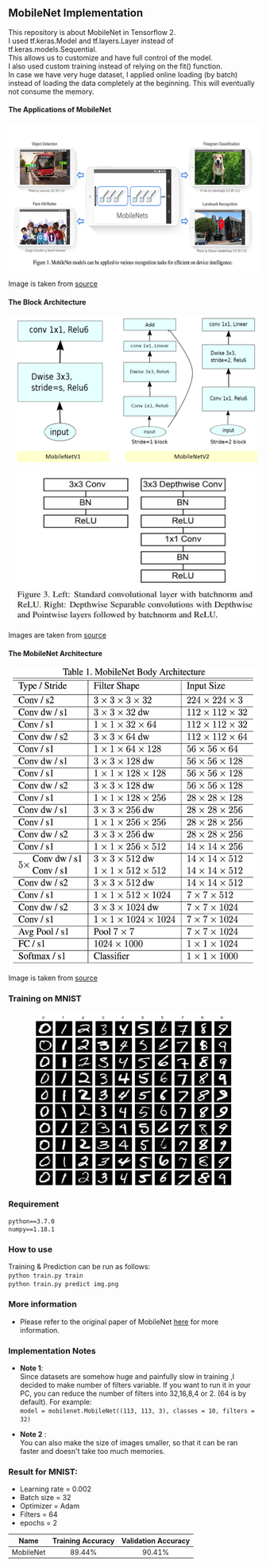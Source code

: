 ## MobileNet Implementation
This repository is about MobileNet in Tensorflow 2.  
I used tf.keras.Model and tf.layers.Layer instead of tf.keras.models.Sequential.  
This allows us to customize and have full control of the model.  
I also used custom training instead of relying on the fit() function.  
In case we have very huge dataset, I applied online loading (by batch) instead of loading the data completely at the beginning. This will eventually not consume the memory.  

#### The Applications of MobileNet
<p></p>
<center>  
<img src="img/7.png" align="center" width="700" height="300"/>
</center>

Image is taken from [source](https://arxiv.org/pdf/1704.04861.pdf)   

#### The Block Architecture
<p></p>
<center>   
<img src="img/2.png" width="500" height="300"/>   
</center>

<p></p>
<center>   
<img src="img/11.jpg" width="500" height="300"/>   
</center>

Images are taken from [source](https://arxiv.org/pdf/1704.04861.pdf)   

#### The MobileNet Architecture
<p></p>
<center>   
<img src="img/3.png" width="500" height="600"/>   
</center>

Image is taken from [source](https://arxiv.org/pdf/1704.04861.pdf)   
### Training on MNIST
<p></p>
<center>
<img src="img/mnist.png" width="400" height="350"/>
</center>

### Requirement
```
python==3.7.0
numpy==1.18.1
```
### How to use
Training & Prediction can be run as follows:    
`python train.py train`  
`python train.py predict img.png`  


### More information
* Please refer to the original paper of MobileNet [here](https://arxiv.org/pdf/1704.04861.pdf) for more information.

### Implementation Notes
* **Note 1**:   
Since datasets are somehow huge and painfully slow in training ,I decided to make number of filters variable. If you want to run it in your PC, you can reduce the number of filters into 32,16,8,4 or 2. (64 is by default). For example:  
`model = mobilenet.MobileNet((113, 113, 3), classes = 10, filters = 32)`

* **Note 2** :   
You can also make the size of images smaller, so that it can be ran faster and doesn't take too much memories.

### Result for MNIST:   
* Learning rate = 0.002
* Batch size = 32  
* Optimizer = Adam   
* Filters = 64
* epochs = 2

Name |  Training Accuracy |  Validation Accuracy  |
:---: | :---: | :---:
MobileNet | 89.44% | 90.41%

